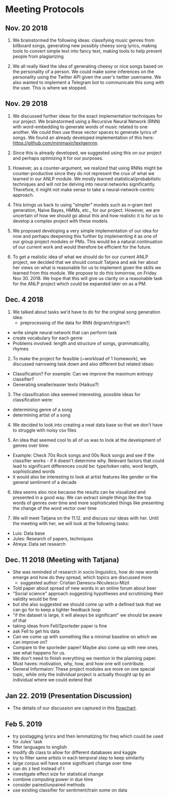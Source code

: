 # Meeting Protocols

## Nov. 20 2018

1. We brainstormed the following ideas: classifying music genres from billboard songs, generating new possibly cheesy song lyrics, making tools to convert simple text into fancy text, making tools to help prevent people from plagiarizing

2. We all really liked the idea of generating cheesy or nice songs based on the personality of a person. We could make some inferences on the personality using the Twitter API given the user's twitter username. We also wanted to implement a Telegram bot to communicate this song with the user. This is where we stopped.

## Nov. 29 2018

1. We discussed further ideas for the exact implementation techniques for our project. We brainstormed using a Recursive Neural Network (RNN) with word-embedding to generate words of music related to one another. We could then use these vector spaces to generate lyrics of songs. We found an already developed implementation of this here: https://github.com/minimaxir/textgenrnn.

2. Since this is already developed, we suggested using this on our project and perhaps optimizing it for our purposes.

3. However, as a counter-argument, we realized that using RNNs might be counter-productive since they do not represent the crux of what we learned in our ANLP module. We mostly learned statistical/probabilistic techniques and will not be delving into neural networks significantly. Therefore, it might not make sense to take a neural-network-centric approach.

4. This brings us back to using "simpler" models such as n-gram text generation, Naive Bayes, HMMs, etc., for our project. However, we are uncertain of how we should go about this and how realistic it is for us to develop a complex project with these models.

5. We proposed developing a very simple implementation of our idea for now and perhaps deepening this further by implementing it as one of our group project modules or PMs. This would be a natural continuation of our current work and would therefore be efficient for the future.

6. To get a realistic idea of what we should do for our current ANLP project, we decided that we should consult Tatjana and ask her about her views on what is reasonable for us to implement given the skills we learned from this module. We propose to do this tomorrow, on Friday Nov 30. 2018. We hope that this will give us clarity on a reasonable task for the ANLP project which could be expanded later on as a PM.


## Dec. 4 2018

1. We talked about tasks we'd have to do for the original song generation idea:
   * preprocessing of the data for RNN (bigram/trigram?)
  * write simple neural network that can perform task
  * create vocabulary for each genre
  * Problems involved: length and structure of songs, grammaticality, rhymes


2. To make the project for feasible (~workload of 1 homework), we discussed narrowing task down and also different but related ideas:
  * Classification? For example: Can we improve the maximum entropy classifier?
  * Generating smaller/easier texts (Haikus?)

3. The classification idea seemed interesting, possible ideas for classification were:
  * determining genre of a song
  * determining artist of a song

4. We decided to look into creating a neat data base so that we don't have to struggle with noisy csv files

5. An idea that seemed cool to all of us was to look at the development of genres over time:
  * Example: Check 70s Rock songs and 00s Rock songs and see if the classifier works - if it doesn't determine why. Relevant factors that could lead to significant differences could be: type/token ratio, word length, sophisticated words
  * it would also be interesting to look at artist features like gender or the general sentiment of a decade

6. Idea seems also nice because the results can be visualized and presented in a good way. We can extract simple things like the top words of genres over time and more sophisticated things like presenting the change of the word vector over time

7. We will meet Tatjana on the 11.12. and discuss our ideas with her. Until the meeting with her, we will look at the following tasks:
  * Luis: Data base
  * Jules: Research of papers, techniques
  * Atreya: Data set research


## Dec. 11 2018 (Meeting with Tatjana)
* She was reminded of research in socio linguistics, how do new words emerge and how do they spread, which topics are discussed more
  * suggested author: Cristian Danescu-Niculescu-Mizil 
* Told paper about spread of new words in an online forum about beer
* "Social science" approach suggesting hypotheses and scrutinizing their validity would be fine 
* but she also suggested we should come up with a defined task that we can go for to keep a tighter feedback loop
* "if the dataset is large, it will always be significant" we should be aware of that
* taking ideas from Fell/Sporleder paper is fine
* ask Fell to get his data
* Can we come up with something like a minimal baseline on which we can improve on?
* Compare to the sporleder paper! Maybe also come up with new ones, see what happens for us.
* We don't need to finish everything we mention in the planning paper. Must haves: motivation, why, how, and how one will contribute.
* General Informaion: These project modules are more on one special topic, while only the individual project is actually thought up by an individual where we could extend that

## Jan 22. 2019 (Presentation Discussion)

* The details of our discussion are captured in this [flowchart](/docs/img/presentation_todos.pdf).

## Feb 5. 2019

* try postagging lyrics and then lemmatizing for freq which could be used for Jules' task
* filter languages to english
* modify db class to allow for different databases and kaggle
* try to filter same artists in each temporal step to keep similarity
* large corpus will have some significant change over time
* can do z test instead of t
* investigate effect size for statistical change
* combine computing power in due time
* consider paired/unpaired methods
* use existing classifier for sentiment/train some on data
